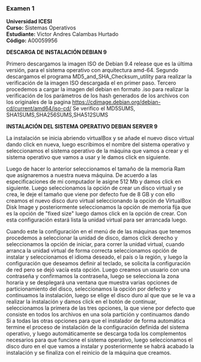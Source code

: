 ### Examen 1
**Universidad ICESI**  
**Curso:** Sistemas Operativos  
**Estudiante:** Victor Andres Calambas Hurtado  
**Código:** A00059956  

**DESCARGA DE INSTALACIÓN DEBIAN 9**

Primero descargamos la imagen ISO de Debian 9.4 release que es la última versión, para el sistema operativo con arquitectura amd-64.
Segundo descargamos el programa MD5_and_SHA_Checksum_utility para realizar la verificación de la imagen ISO descargada el en primer paso.
Tercero procedemos a cargar la imagen del debian en formato .iso para realizar la verificación de los parámetros de los hash generados de los archivos con los originales de la pagina https://cdimage.debian.org/debian-cd/current/amd64/iso-cd/ Se verifico el MD5SUMS, SHA1SUMS,SHA256SUMS,SHA512SUMS


**INSTALACIÓN DEL SISTEMA OPERATIVO DEBIAN SERVER 9**

La instalación se inicia abriendo virtualBox y se añade el nuevo disco virtual dando click en nueva, luego escribimos el nombre del sistema operativo y seleccionamos el sistema operativo de la máquina que vamos a crear y el sistema operativo que vamos a usar y le damos click en siguiente.

Luego de hacer lo anterior seleccionamos el tamaño de la memoria Ram que asignaremos a nuestra nueva máquina. De acuerdo a las especificaciones de mi computador le asigne 512 Mb y damos click en siguiente. Luego seleccionamos la opción de crear un disco virtual y se crea, le deje el tamaño que viene por defecto fue de 8 GB y con ello creamos el nuevo disco duro virtual seleccionando la opción de VirtualBox Disk Image y posteriormente seleccionamos la opción de memoria fija que es la opción de "fixed size" luego damos click en la opción de crear. Con esta configuración estará lista la unidad virtual para ser arrancada luego.

Cuando este la configuración en el menú de de las máquinas que tenemos procedemos a seleccionar la unidad de disco, damos click derecho y seleccionamos la opción de iniciar, para correr la unidad virtual, cuando arranca la unidad virtual de forma correcta seleccionamos opción de instalar y seleccionamos el idioma deseado, el país o la región, y luego la configuración que deseamos definir al teclado, se solicita la configuración de red pero se dejó vacía esta opción. Luego creamos un usuario con una contraseña y confirmamos la contraseña, luego se selecciona la	zona horaria y se desplegará una ventana que muestra varias opciones de particionamiento del disco, seleccionamos la opción por defecto y continuamos la instalación, luego se elige el disco duro al que que se le va a realizar la instalación y damos click en el botón de continuar, seleccionamos la primera de las tres opciones, la que viene por defecto que consiste en todos los archivos en una sola partición  y continuamos dando Si a todas las otras opciones para que el instalador de forma automática termine el proceso de instalación de la configuración definida del sistema operativo, y luego automáticamente se descarga toda los complementos necesarios para que funcione el sistema operativo, luego seleccionamos el disco duro en el que vamos a instalar y posteriormente se habrá acabado la instalación y se finaliza con el reinicio de la máquina que creamos.
